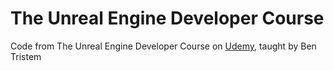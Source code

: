 # The Unreal Engine Developer Course
Code from The Unreal Engine Developer Course on <a href="https://www.udemy.com/unrealcourse/learn/v4/overview">Udemy</a>, taught by Ben Tristem

